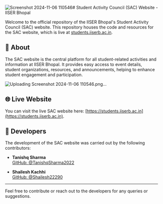 ![Screenshot 2024-11-06 110546](https://github.com/user-attachments/assets/a54cec66-e340-48e0-abd2-a5ea8fefe077)# Student Activity Council (SAC) Website - IISER Bhopal

Welcome to the official repository of the IISER Bhopal's Student Activity Council (SAC) website. This repository houses the code and resources for the SAC website, which is live at [students.iiserb.ac.in](https://students.iiserb.ac.in).

## 📖 About

The SAC website is the central platform for all student-related activities and information at IISER Bhopal. It provides easy access to event details, student organizations, resources, and announcements, helping to enhance student engagement and participation.

![Uploading Screenshot 2024-11-06 110546.png…]()


## 🌐 Live Website

You can visit the live SAC website here: [https://students.iiserb.ac.in](https://students.iiserb.ac.in).

## 👥 Developers

The development of the SAC website was carried out by the following contributors:

- **Tanishq Sharma**  
  [GitHub: @TanishqSharma2022](https://github.com/TanishqSharma2022)

- **Shailesh Kachhi**  
  [GitHub: @Shailesh22290](https://github.com/Shailesh22290)

---

Feel free to contribute or reach out to the developers for any queries or suggestions.
